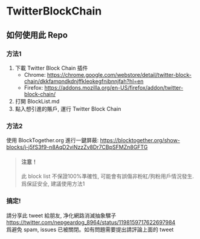 # TwitterBlockChain  

## 如何使用此 Repo  
### 方法1
1. 下載 Twitter Block Chain 插件
    * Chrome: <https://chrome.google.com/webstore/detail/twitter-block-chain/dkkfampndkdnjffkleokegfnibnnjfah?hl=en>  
    * Firefox: <https://addons.mozilla.org/en-US/firefox/addon/twitter-block-chain/>  
2. 打開 BlockList.md  
3. 點入想引進的賬戶, 運行 Twitter Block Chain  
### 方法2
使用 BlockTogether.org 進行一鍵屏蔽: <https://blocktogether.org/show-blocks/j-j5fS3f9-n8AqD2viNzzZv8Dr7CBpSFMZn8GFTG>
> #### 注意！  
> 此 block list 不保證100%準確性, 可能會有誤傷非粉紅/狗粉用戶情況發生. 爲保証安全, 建議使用方法1  
### 搞定! 
請分享此 tweet 給朋友, 净化網路消滅抽象騾子 <https://twitter.com/nepgeardog_8964/status/1198159717622697984>  
爲避免 spam, issues 已被關閉。如有問題需要提出請評論上面的 tweet  

